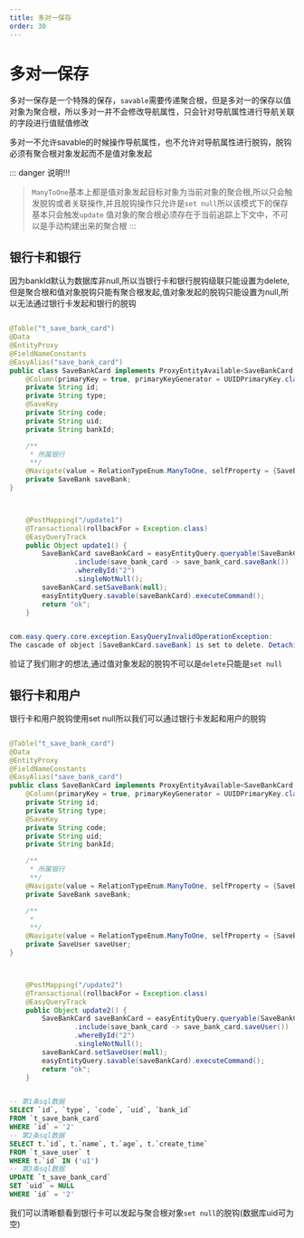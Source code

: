 ```yaml
---
title: 多对一保存
order: 30
---
```


 # 多对一保存
 多对一保存是一个特殊的保存，`savable`需要传递聚合根，但是多对一的保存以值对象为聚合根，所以多对一并不会修改导航属性，只会针对导航属性进行导航关联的字段进行值赋值修改

 多对一不允许savable的时候操作导航属性，也不允许对导航属性进行脱钩，脱钩必须有聚合根对象发起而不是值对象发起


::: danger 说明!!!
> `ManyToOne`基本上都是值对象发起目标对象为当前对象的聚合根,所以只会触发脱钩或者关联操作,并且脱钩操作只允许是`set null`所以该模式下的保存基本只会触发`update`
> 值对象的聚合根必须存在于当前追踪上下文中，不可以是手动构建出来的聚合根
:::


## 银行卡和银行
因为bankId默认为数据库非null,所以当银行卡和银行脱钩级联只能设置为delete,但是聚合根和值对象脱钩只能有聚合根发起,值对象发起的脱钩只能设置为null,所以无法通过银行卡发起和银行的脱钩


```java

@Table("t_save_bank_card")
@Data
@EntityProxy
@FieldNameConstants
@EasyAlias("save_bank_card")
public class SaveBankCard implements ProxyEntityAvailable<SaveBankCard, SaveBankCardProxy> {
    @Column(primaryKey = true, primaryKeyGenerator = UUIDPrimaryKey.class)
    private String id;
    private String type;
    @SaveKey
    private String code;
    private String uid;
    private String bankId;

    /**
     * 所属银行
     **/
    @Navigate(value = RelationTypeEnum.ManyToOne, selfProperty = {SaveBankCard.Fields.bankId}, targetProperty = {SaveBank.Fields.id},cascade = CascadeTypeEnum.DELETE)
    private SaveBank saveBank;
}



    @PostMapping("/update1")
    @Transactional(rollbackFor = Exception.class)
    @EasyQueryTrack
    public Object update1() {
        SaveBankCard saveBankCard = easyEntityQuery.queryable(SaveBankCard.class)
                .include(save_bank_card -> save_bank_card.saveBank())
                .whereById("2")
                .singleNotNull();
        saveBankCard.setSaveBank(null);
        easyEntityQuery.savable(saveBankCard).executeCommand();
        return "ok";
    }


com.easy.query.core.exception.EasyQueryInvalidOperationException: 
The cascade of object [SaveBankCard.saveBank] is set to delete. Detaching from the current aggregate root is not allowed; this operation must be initiated by the aggregate root object [SaveBank].
```

验证了我们刚才的想法,通过值对象发起的脱钩不可以是`delete`只能是`set null`


## 银行卡和用户
银行卡和用户脱钩使用set null所以我们可以通过银行卡发起和用户的脱钩
```java

@Table("t_save_bank_card")
@Data
@EntityProxy
@FieldNameConstants
@EasyAlias("save_bank_card")
public class SaveBankCard implements ProxyEntityAvailable<SaveBankCard, SaveBankCardProxy> {
    @Column(primaryKey = true, primaryKeyGenerator = UUIDPrimaryKey.class)
    private String id;
    private String type;
    @SaveKey
    private String code;
    private String uid;
    private String bankId;

    /**
     * 所属银行
     **/
    @Navigate(value = RelationTypeEnum.ManyToOne, selfProperty = {SaveBankCard.Fields.bankId}, targetProperty = {SaveBank.Fields.id}, cascade = CascadeTypeEnum.DELETE)
    private SaveBank saveBank;

    /**
     *
     **/
    @Navigate(value = RelationTypeEnum.ManyToOne, selfProperty = {SaveBankCard.Fields.uid}, targetProperty = {SaveUser.Fields.id})
    private SaveUser saveUser;
}



    @PostMapping("/update2")
    @Transactional(rollbackFor = Exception.class)
    @EasyQueryTrack
    public Object update2() {
        SaveBankCard saveBankCard = easyEntityQuery.queryable(SaveBankCard.class)
                .include(save_bank_card -> save_bank_card.saveUser())
                .whereById("2")
                .singleNotNull();
        saveBankCard.setSaveUser(null);
        easyEntityQuery.savable(saveBankCard).executeCommand();
        return "ok";
    }

```

```sql

-- 第1条sql数据
SELECT `id`, `type`, `code`, `uid`, `bank_id`
FROM `t_save_bank_card`
WHERE `id` = '2'
-- 第2条sql数据
SELECT t.`id`, t.`name`, t.`age`, t.`create_time`
FROM `t_save_user` t
WHERE t.`id` IN ('u1')
-- 第3条sql数据
UPDATE `t_save_bank_card`
SET `uid` = NULL
WHERE `id` = '2'
```
我们可以清晰额看到银行卡可以发起与聚合根对象`set null`的脱钩(数据库uid可为空)